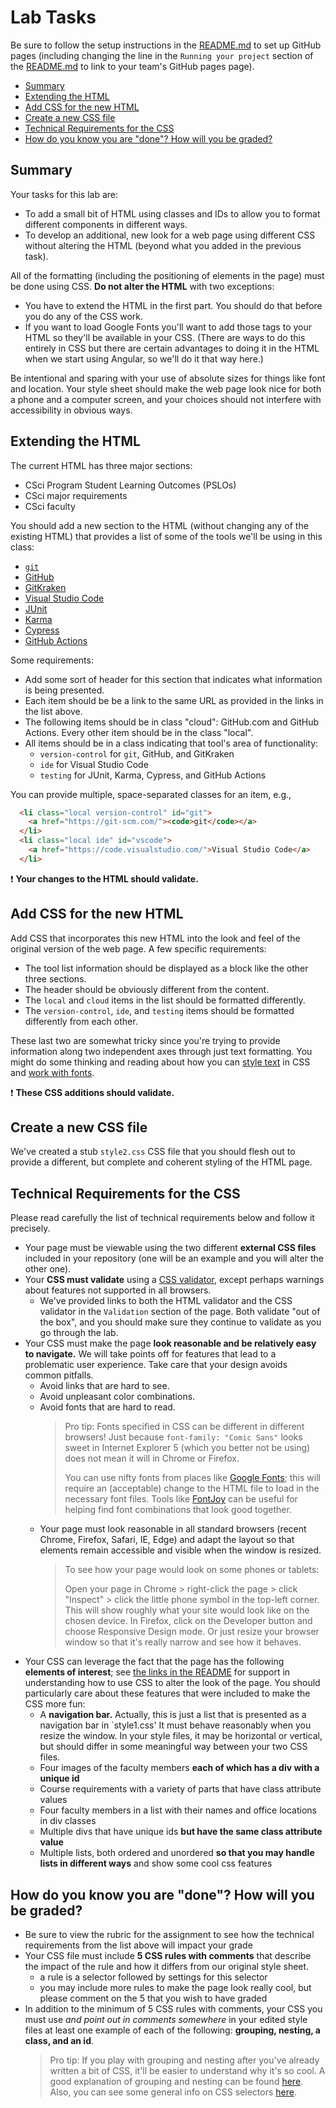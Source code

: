 # Lab Tasks <!-- omit in toc -->

Be sure to follow the setup instructions in the [README.md](README.md) to set up
GitHub pages (including changing the line in the `Running your project` section of
the [README.md](README.md) to link to your team's GitHub pages page).

* [Summary](#summary)
* [Extending the HTML](#extending-the-html)
* [Add CSS for the new HTML](#add-css-for-the-new-html)
* [Create a new CSS file](#create-a-new-css-file)
* [Technical Requirements for the CSS](#technical-requirements-for-the-css)
* [How do you know you are "done"? How will you be graded?](#how-do-you-know-you-are-done-how-will-you-be-graded)

## Summary

Your tasks for this lab are:

- To add a small bit of HTML using classes and IDs to allow you to format
  different components in different ways.
- To develop an additional, new look for a web page using different CSS without altering
  the HTML (beyond what you added in the previous task).

All of the formatting (including the positioning of elements in the page) must
  be done using CSS. **Do not alter the HTML** with two exceptions:

- You have to extend the HTML in the first part. You should do that before you do
  any of the CSS work.
- If you want to load Google Fonts you'll want to add those tags to your HTML so
  they'll be available in your CSS. (There are ways to do this entirely in CSS
  but there are certain advantages to doing it in the HTML when we start using Angular, so we'll do it that way here.)

Be intentional and sparing with your use of absolute sizes for things like font and
location. Your style sheet should make the web page look nice for both a phone and
a computer screen, and your choices should not interfere with accessibility in
obvious ways.

## Extending the HTML

The current HTML has three major sections:

- CSci Program Student Learning Outcomes (PSLOs)
- CSci major requirements
- CSci faculty

You should add a new section to the HTML (without changing any of the existing HTML)
that provides a list of some of the tools we'll be using in this class:

- [`git`](https://git-scm.com/)
- [GitHub](https://github.com/)
- [GitKraken](https://www.gitkraken.com/git-client)
- [Visual Studio Code](https://code.visualstudio.com/)
- [JUnit](https://junit.org/)
- [Karma](https://karma-runner.github.io/latest/index.html)
- [Cypress](https://www.cypress.io/)
- [GitHub Actions](https://github.com/features/actions)

Some requirements:

- Add some sort of header for this section that indicates what information is
  being presented.
- Each item should be be a link to the same URL as provided in the links in the
  list above.
- The following items should be in class "cloud": GitHub.com and GitHub Actions.
  Every other item should be in the class "local".
- All items should be in a class indicating that tool's area of functionality:
  - `version-control` for `git`, GitHub, and GitKraken
  - `ide` for Visual Studio Code
  - `testing` for JUnit, Karma, Cypress, and GitHub Actions

You can provide multiple, space-separated classes for an item, e.g.,

```html
  <li class="local version-control" id="git">
    <a href="https://git-scm.com/"><code>git</code></a>
  </li>
  <li class="local ide" id="vscode">
    <a href="https://code.visualstudio.com/">Visual Studio Code</a>
  </li>
```

:exclamation: **Your changes to the HTML should validate.**

## Add CSS for the new HTML

Add CSS that incorporates this new HTML into the look and feel of the original
version of the web page. A few specific requirements:

- The tool list information should be displayed as a block like the other three sections.
- The header should be obviously different from the content.
- The `local` and `cloud` items in the list should be formatted differently.
- The `version-control`, `ide`, and `testing` items should be formatted differently
  from each other.

These last two are somewhat tricky since you're trying to provide information along
two independent axes through just text formatting. You might do some thinking and
reading about how you can [style text](https://www.w3schools.com/css/css_text.asp)
in CSS and [work with fonts](https://www.w3schools.com/css/css_font.asp).

:exclamation: **These CSS additions should validate.**

## Create a new CSS file

We've created a stub `style2.css` CSS file that you should flesh out to provide a
different, but complete and coherent styling of the HTML page.

## Technical Requirements for the CSS

Please read carefully the list of technical requirements below and follow it precisely.

- Your page must be viewable using the two different **external CSS files** included
  in your repository (one will be an example and you will alter the other one).
- Your **CSS must validate** using a [CSS validator](https://jigsaw.w3.org/css-validator/),
  except perhaps warnings about features not supported in all browsers.
  - We've provided links to both the HTML validator and the CSS validator in the
    `Validation` section of the page. Both validate "out of the box", and you should
    make sure they continue to validate as you go through the lab.
- Your CSS must make the page **look reasonable and be relatively easy to navigate.**
  We will take points off for features that lead to a problematic user experience. Take
  care that your design avoids common pitfalls.
  - Avoid links that are hard to see.
  - Avoid unpleasant color combinations.
  - Avoid fonts that are hard to read.
    > Pro tip: Fonts specified in CSS can be different in different browsers! Just
    > because `font-family: "Comic Sans"` looks sweet in Internet Explorer 5 (which you
    > better not be using) does not mean it will in Chrome or Firefox.
    >
    > You can use nifty fonts from places like
    > [Google Fonts](https://fonts.google.com); this will require
    > an (acceptable) change to the HTML file to load in the necessary
    > font files. Tools like [FontJoy](http://fontjoy.com) can be useful for
    > helping find font combinations that look good together.
  - Your page must look reasonable in all standard browsers (recent Chrome, Firefox,
    Safari, IE, Edge) and adapt the layout so that elements remain accessible and visible when the window is resized.
    > To see how your page would look on some phones or tablets:
    >
    > Open your page in Chrome > right-click the page > click "Inspect" > click
    > the little phone symbol in the top-left corner. This will show roughly what your
    > site would look like on the chosen device. In Firefox, click on the Developer
    > button and choose Responsive Design mode. Or just resize your browser
    > window so that it's really narrow and see how it behaves.
- Your CSS can leverage the fact that the page has the following
  **elements of interest**; see [the links in the README](./README.md) for support
  in understanding how to use CSS to alter the look of the page. You should
  particularly care about these features that were included to make the CSS more fun:
  - A **navigation bar.** Actually, this is just a list that is presented as a
    navigation bar in `style1.css' It must behave reasonably when you resize the window.
    In your style files, it may be horizontal or vertical, but should differ
    in some meaningful way between your two CSS files.
  - Four images of the faculty members **each of which has a div with a unique id**
  - Course requirements with a variety of parts that have class attribute values
  - Four faculty members in a list with their names and office locations in div classes
  - Multiple divs that have unique ids **but have the same class attribute value**
  - Multiple lists, both ordered and unordered **so that you may handle lists
    in different ways** and show some cool css features

## How do you know you are "done"? How will you be graded?

- Be sure to view the rubric for the assignment to see how the technical requirements
  from the list above will impact your grade
- Your CSS file must include **5 CSS rules with comments** that describe
  the impact of the rule and how it differs from our original style sheet.
  - a rule is a selector followed by settings for this selector
  - you may include more rules to make the page look really cool, but please comment
    on the 5 that you wish to have graded
- In addition to the minimum of 5 CSS rules with comments,
  your CSS you must use _and point out in comments somewhere_ in your edited style
  files at least one example of each of the following: **grouping, nesting, a class, and an id**.
    > Pro tip: If you play with grouping and nesting after you've already written a bit of CSS, it'll be easier to understand why it's so cool. A good explanation of grouping and nesting can be found [here](http://lmgtfy.com/?q=grouping+and+nesting+css&l=1). Also, you can see some general info on CSS selectors [here](http://www.w3schools.com/cssref/css_selectors.asp).

